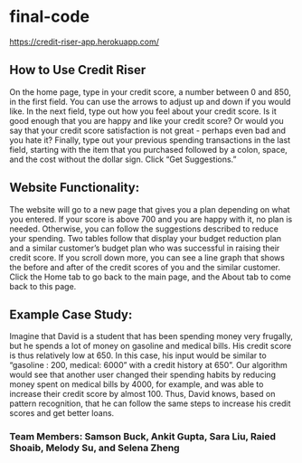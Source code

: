 # final-code

https://credit-riser-app.herokuapp.com/

## How to Use Credit Riser
On the home page, type in your credit score, a number between 0 and 850, in the first field. You can use the arrows to adjust up and down if you would like. In the next field, type out how you feel about your credit score. Is it good enough that you are happy and like your credit score? Or would you say that your credit score satisfaction is not great - perhaps even bad and you hate it? Finally, type out your previous spending transactions in the last field, starting with the item that you purchased followed by a colon, space, and the cost without the dollar sign. Click “Get Suggestions.”

## Website Functionality:
The website will go to a new page that gives you a plan depending on what you entered. If your score is above 700 and you are happy with it, no plan is needed. Otherwise, you can follow the suggestions described to reduce your spending. Two tables follow that display your budget reduction plan and a similar customer’s budget plan who was successful in raising their credit score. If you scroll down more, you can see a line graph that shows the before and after of the credit scores of you and the similar customer. Click the Home tab to go back to the main page, and the About tab to come back to this page.      

## Example Case Study:
Imagine that David is a student that has been spending money very frugally, but he spends a lot of money on gasoline and medical bills. His credit score is thus relatively low at 650. In this case, his input would be similar to “gasoline : 200, medical: 6000” with a credit history at 650”. Our algorithm would see that another user changed their spending habits by reducing money spent on medical bills by 4000, for example, and was able to increase their credit score by almost 100. Thus, David knows, based on pattern recognition, that he can follow the same steps to increase his credit scores and get better loans.

### Team Members: Samson Buck, Ankit Gupta, Sara Liu, Raied Shoaib, Melody Su, and Selena Zheng
